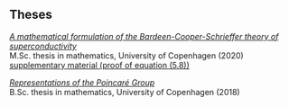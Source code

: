 ## Theses

[*A mathematical formulation of the Bardeen-Cooper-Schrieffer theory of superconductivity*](/assets/files/masters-thesis.pdf) <br> 
M.Sc. thesis in mathematics, University of Copenhagen (2020) <br> 
[supplementary material (proof of equation (5.8))](/assets/files/Proof_of_Equation_(5.8)_final.pdf)

[*Representations of the Poincaré Group*](/assets/files/bachelor.pdf)   <br> 
B.Sc. thesis in mathematics, University of Copenhagen (2018)
